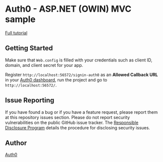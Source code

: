 ﻿# Auth0 - ASP.NET (OWIN) MVC sample

[Full tutorial](https://auth0.com/docs/quickstart/webapp/aspnet-owin/06-authorization)

## Getting Started

Make sure that `Web.config` is filled with your credentials such as client ID, domain, and client secret for your app.

Register `http://localhost:56572/signin-auth0` as an **Allowed Callback URL** in your [Auth0 dashboard](https://manage.auth0.com), run the project and go to `http://localhost:56572/`.

## Issue Reporting

If you have found a bug or if you have a feature request, please report them at this repository issues section. Please do not report security vulnerabilities on the public GitHub issue tracker. The [Responsible Disclosure Program](https://auth0.com/whitehat) details the procedure for disclosing security issues.

## Author

[Auth0](auth0.com)